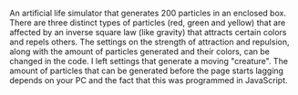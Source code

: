 An artificial life simulator that generates 200 particles in an enclosed box. There are three distinct types of particles (red, green and yellow) that are affected by an inverse square law (like gravity) that attracts certain colors and repels others. The settings on the strength of attraction and repulsion, along with the amount of particles generated and their colors, can be changed in the code. I left settings that generate a moving "creature". The amount of particles that can be generated before the page starts lagging depends on your PC and the fact that this was programmed in JavaScript.
